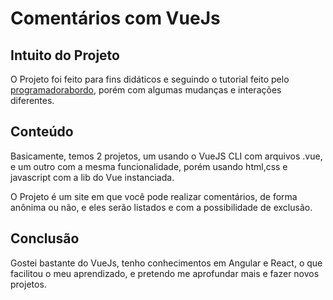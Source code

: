 # Comentários com VueJs

## Intuito do Projeto
O Projeto foi feito para fins didáticos e seguindo o tutorial feito pelo [programadorabordo](https://github.com/programadorabordo), porém com algumas mudanças e interações diferentes.

## Conteúdo
Basicamente, temos 2 projetos, um usando o VueJS CLI com arquivos .vue, e um outro com a mesma funcionalidade, porém usando html,css e javascript com a lib do Vue instanciada.

O Projeto é um site em que você pode realizar comentários, de forma anônima ou não, e eles serão listados e com a possibilidade de exclusão.

## Conclusão
Gostei bastante do VueJs, tenho conhecimentos em Angular e React, o que facilitou o meu aprendizado, e pretendo me aprofundar mais e fazer novos projetos.
